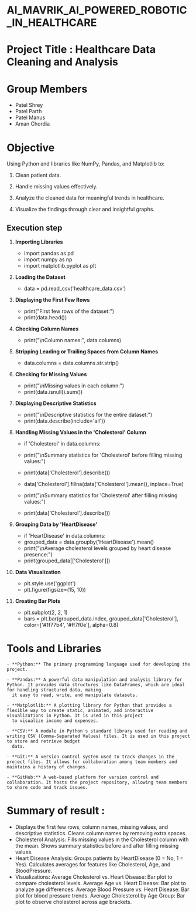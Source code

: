 # AI_MAVRIK_AI_POWERED_ROBOTIC_IN_HEALTHCARE

# Project Title : Healthcare Data Cleaning and Analysis


# Group Members 
  - Patel Shrey
  - Patel Parth
  -  Patel Manus
  -   Aman Chordia

# Objective 

Using Python and libraries like NumPy, Pandas, and Matplotlib to:

1. Clean patient data.


2. Handle missing values effectively.


3. Analyze the cleaned data for meaningful trends in healthcare.


4. Visualize the findings through clear and insightful graphs.

## Execution step  

 1) **Importing Libraries**
    
    - import pandas as pd
    - import numpy as np
    - import matplotlib.pyplot as plt

 2) **Loading the Dataset**

    - data = pd.read_csv('healthcare_data.csv')     

3) **Displaying the First Few Rows**
    - print("First few rows of the dataset:")
    - print(data.head())
  
4) **Checking Column Names**

    - print("\nColumn names:", data.columns)
  
5) **Stripping Leading or Trailing Spaces from Column Names**

   - data.columns = data.columns.str.strip()

6) **Checking for Missing Values**

   - print("\nMissing values in each column:")
   - print(data.isnull().sum())

7) **Displaying Descriptive Statistics**

   - print("\nDescriptive statistics for the entire dataset:")
   - print(data.describe(include='all'))

8) **Handling Missing Values in the 'Cholesterol' Column**

   - if 'Cholesterol' in data.columns:
   - print("\nSummary statistics for 'Cholesterol' before filling missing values:")
   - print(data['Cholesterol'].describe())

   - data['Cholesterol'].fillna(data['Cholesterol'].mean(), inplace=True)

   - print("\nSummary statistics for 'Cholesterol' after filling missing values:")
   - print(data['Cholesterol'].describe())

9) **Grouping Data by 'HeartDisease'**

    - if 'HeartDisease' in data.columns:
    - grouped_data = data.groupby('HeartDisease').mean()
    - print("\nAverage cholesterol levels grouped by heart disease presence:")
    - print(grouped_data[['Cholesterol']])

10) **Data Visualization**

    - plt.style.use('ggplot')
    - plt.figure(figsize=(15, 10))

11) **Creating Bar Plots**

    - plt.subplot(2, 2, 1)
    - bars = plt.bar(grouped_data.index, grouped_data['Cholesterol'], color=['#1f77b4', '#ff7f0e'], alpha=0.8)

# Tools and Libraries 

    - **Python:** The primary programming language used for developing the project.

    - **Pandas:** A powerful data manipulation and analysis library for Python. It provides data structures like DataFrames, which are ideal for handling structured data, making 
      it easy to read, write, and manipulate datasets.

    - **Matplotlib:** A plotting library for Python that provides a flexible way to create static, animated, and interactive visualizations in Python. It is used in this project 
      to visualize income and expenses.

    - **CSV:** A module in Python's standard library used for reading and writing CSV (Comma-Separated Values) files. It is used in this project to store and retrieve budget 
      data.

    - **Git:** A version control system used to track changes in the project files. It allows for collaboration among team members and maintains a history of changes.

    - **GitHub:** A web-based platform for version control and collaboration. It hosts the project repository, allowing team members to share code and track issues.



# Summary of result :

- Displays the first few rows, column names, missing values, and descriptive statistics.
   Cleans column names by removing extra spaces.
- Cholesterol Analysis:
   Fills missing values in the Cholesterol column with the mean.
   Shows summary statistics before and after filling missing values.
- Heart Disease Analysis:
   Groups patients by HeartDisease (0 = No, 1 = Yes).
   Calculates averages for features like Cholesterol, Age, and BloodPressure.
- Visualizations:
   Average Cholesterol vs. Heart Disease: Bar plot to compare cholesterol levels.
   Average Age vs. Heart Disease: Bar plot to analyze age differences.
   Average Blood Pressure vs. Heart Disease: Bar plot for blood pressure trends.
   Average Cholesterol by Age Group: Bar plot to observe cholesterol across age brackets.
